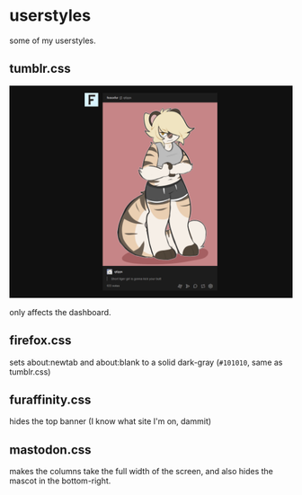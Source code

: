 # userstyles

some of my userstyles.

## tumblr.css

![tumblr.css preview](.images/tumblr.css.png)

only affects the dashboard.

## firefox.css

sets about:newtab and about:blank to a solid dark-gray (`#101010`, same as tumblr.css)

## furaffinity.css

hides the top banner (I know what site I'm on, dammit)

## mastodon.css

makes the columns take the full width of the screen, and also hides the mascot in the bottom-right.
